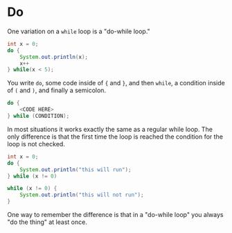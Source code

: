 # Do

One variation on a `while` loop is a "do-while loop."

```java
int x = 0;
do {
    System.out.println(x);
    x++
} while(x < 5);
```

You write `do`, some code inside of `{` and `}`, and then `while`, a condition inside of
`(` and `)`, and finally a semicolon.

```java
do {
    <CODE HERE>
} while (CONDITION);
```

In most situations it works exactly the same as a regular while loop. The only difference
is that the first time the loop is reached the condition for the loop is not checked.

```java
int x = 0;
do {
    System.out.println("this will run");
} while (x != 0)

while (x != 0) {
    System.out.println("this will not run");
}
```

One way to remember the difference is that in a "do-while loop" you always "do the thing"
at least once.
